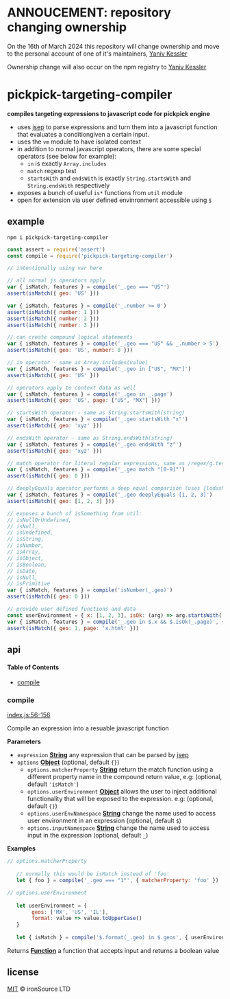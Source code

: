 # ANNOUCEMENT: repository changing ownership
On the 16th of March 2024 this repository will change ownership and move to the personal account of one of it's maintainers, [Yaniv Kessler](https://github.com/kessler)

Ownership change will also occur on the npm registry to [Yaniv Kessler](https://www.npmjs.com/~kessler)

# pickpick-targeting-compiler

**compiles targeting expressions to javascript code for pickpick engine**

-   uses [jsep](https://github.com/soney/jsep) to parse expressions and turn them into a javascript function that evaluates a conditiongiven a certain input.
-   uses the `vm` module to have isolated context
-   in addition to normal javascript operators, there are some special operators (see below for example):
    -   `in` is exactly `Array.includes`
    -   `match` regexp test
    -   `startsWith` and `endsWith` is exactly `String.startsWith` and `String.endsWith` respectively
-   exposes a bunch of useful `is*` functions from `util` module
-   open for extension via user defined envinronment accessible using `$`

## example

`npm i pickpick-targeting-compiler`

```js
const assert = require('assert')
const compile = require('pickpick-targeting-compiler')

// intentionally using var here 

// all normal js operators apply
var { isMatch, features } = compile('_.geo === "US"')
assert(isMatch({ geo: 'US' }))

var { isMatch, features } = compile('_.number >= 0')
assert(isMatch({ number: 1 }))
assert(isMatch({ number: 2 }))
assert(isMatch({ number: 3 }))

// can create compound logical statements
var { isMatch, features } = compile('_.geo === "US" && _.number > 5')
assert(isMatch({ geo: 'US', number: 8 }))

// in operator - same as Array.includes(value)
var { isMatch, features } = compile('_.geo in ["US", "MX"]')
assert(isMatch({ geo: 'US' }))

// operators apply to context data as well
var { isMatch, features } = compile('_.geo in _.page')
assert(isMatch({ geo: 'US', page: ["US", "MX"] }))

// startsWith operator - same as String.startsWith(string)
var { isMatch, features } = compile('_.geo startsWith "x"')
assert(isMatch({ geo: 'xyz' }))

// endsWith operator - same as String.endsWith(string)
var { isMatch, features } = compile('_.geo endsWith "z"')
assert(isMatch({ geo: 'xyz' }))

// match operator for literal regular expressions, same as /regex/g.test('value')
var { isMatch, features } = compile('_.geo match "[0-9]"')
assert(isMatch({ geo: 0 }))

// deeplyEquals operator performs a deep equal comparison (uses [lodash.isEqual](https://lodash.com/docs/4.17.10#isEqual))
var { isMatch, features } = compile('_.geo deeplyEquals [1, 2, 3]')
assert(isMatch({ geo: [1, 2, 3] }))

// exposes a bunch of isSomething from util:
// isNullOrUndefined,
// isNull,
// isUndefined,
// isString,
// isNumber,
// isArray,
// isObject,
// isBoolean,
// isDate,
// isNull,
// isPrimitive
var { isMatch, features } = compile('isNumber(_.geo)')
assert(isMatch({ geo: 0 }))

// provide user defined functions and data
const userEnvironment = { x: [1, 2, 3], isOk: (arg) => arg.startsWith('x') }
var { isMatch, features } = compile('_.geo in $.x && $.isOk(_.page)', { userEnvironment })
assert(isMatch({ geo: 1, page: 'x.html' }))
```

## api

<!-- Generated by documentation.js. Update this documentation by updating the source code. -->

#### Table of Contents

-   [compile](#compile)

### compile

[index.js:56-156](https://github.com/ironSource/pickpick-targeting-compiler/blob/5059d0b7773162460d5ae0d9b10f72d883e6aad9/index.js#L56-L156 "Source code on GitHub")

Compile an expression into a resuable javascript function

**Parameters**

-   `expression` **[String](https://developer.mozilla.org/docs/Web/JavaScript/Reference/Global_Objects/String)** any expression that can be parsed by [jsep](https://github.com/soney/jsep)
-   `options` **[Object](https://developer.mozilla.org/docs/Web/JavaScript/Reference/Global_Objects/Object)**  (optional, default `{}`)
    -   `options.matcherProperty` **[String](https://developer.mozilla.org/docs/Web/JavaScript/Reference/Global_Objects/String)** return the match function using a different property name in the compound return value, e.g: (optional, default `'isMatch'`)
    -   `options.userEnvironment` **[Object](https://developer.mozilla.org/docs/Web/JavaScript/Reference/Global_Objects/Object)** allows the user to inject additional functionality that will be exposed to the expression. e.g: (optional, default `{}`)
    -   `options.userEnvNamespace` **[String](https://developer.mozilla.org/docs/Web/JavaScript/Reference/Global_Objects/String)** change the name used to access user environment in an expression (optional, default `$`)
    -   `options.inputNamespace` **[String](https://developer.mozilla.org/docs/Web/JavaScript/Reference/Global_Objects/String)** change the name used to access input in the expression (optional, default `_`)

**Examples**

```javascript
// options.matcherProperty
 
   // normally this would be isMatch instead of 'foo'
   let { foo } = compile('_.geo === "1"', { matcherProperty: 'foo' })
```

```javascript
// options.userEnvironment
   
   let userEnvironment = {
 	    geos: ['MX', 'US', 'IL'],
  	    format: value => value.toUpperCase()
   }
   
   let { isMatch } = compile('$.format(_.geo) in $.geos', { userEnvironment })
```

Returns **[Function](https://developer.mozilla.org/docs/Web/JavaScript/Reference/Statements/function)** a function that accepts input and returns a boolean value

## license

[MIT](http://opensource.org/licenses/MIT) © ironSource LTD
